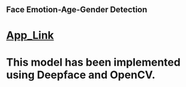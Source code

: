 ## Face Emotion-Age-Gender Detection

# [App_Link](https://share.streamlit.io/amitprna/face_emotion_detection/app.py)

# This model has been implemented using Deepface and OpenCV.

